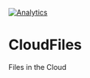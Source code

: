 [![Analytics](https://myproj8-371318.appspot.com/UA-90998288-1/website-analytics?pixel)](https://github.com/AkaEra/ga-beacon)

# CloudFiles
Files in the Cloud
